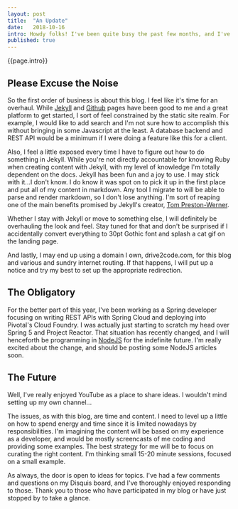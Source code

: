 ```yaml
---
layout: post
title:  "An Update"
date:   2018-10-16
intro: Howdy folks! I've been quite busy the past few months, and I've unfortunately had to neglect this blog. I just want to let any readers I have out there know that this is still one of my active projects, update on my status, and talk about future plans.
published: true
---
```

{{page.intro}}

## Please Excuse the Noise

So the first order of business is about this blog. I feel like it's time for an overhaul. While [Jekyll](https://jekyllrb.com/) and [Github](https://pages.github.com/) pages have been good to me and a great platform to get started, I sort of feel constrained by the static site realm. For example, I would like to add search and I'm not sure how to accomplish this without bringing in some Javascript at the least. A database backend and REST API would be a minimum if I were doing a feature like this for a client.

Also, I feel a little exposed every time I have to figure out how to do something in Jekyll. While you're not directly accountable for knowing Ruby when creating content with Jekyll, with my level of knowledge I'm totally dependent on the docs. Jekyll has been fun and a joy to use. I may stick with it...I don't know. I do know it was spot on to pick it up in the first place and put all of my content in markdown. Any tool I migrate to will be able to parse and render markdown, so I don't lose anything. I'm sort of reaping one of the main benefits promised by Jekyll's creator, [Tom Preston-Werner](https://www.youtube.com/watch?v=BMve1OCKj6M).

Whether I stay with Jekyll or move to something else, I will definitely be overhauling the look and feel. Stay tuned for that and don't be surprised if I accidentally convert everything to 30pt Gothic font and splash a cat gif on the landing page.

And lastly, I may end up using a domain I own, drive2code.com, for this blog and various and sundry internet routing. If that happens, I will put up a notice and try my best to set up the appropriate redirection.

## The Obligatory

For the better part of this year, I've been working as a Spring developer focusing on writing REST APIs with Spring Cloud and deploying into Pivotal's Cloud Foundry. I was actually just starting to scratch my head over Spring 5 and Project Reactor. That situation has recently changed, and I will henceforth be programming in [NodeJS](https://nodejs.org) for the indefinite future. I'm really excited about the change, and should be posting some NodeJS articles soon.

## The Future

Well, I've really enjoyed YouTube as a place to share ideas. I wouldn't mind setting up my own channel...

The issues, as with this blog, are time and content. I need to level up a little on how to spend energy and time since it is limited nowadays by responsibilities. I'm imagining the content will be based on my experience as a developer, and would be mostly screencasts of me coding and providing some examples. The best strategy for me will be to focus on curating the right content. I'm thinking small 15-20 minute sessions, focused on a small example.

As always, the door is open to ideas for topics. I've had a few comments and questions on my Disquis board, and I've thoroughly enjoyed responding to those. Thank you to those who have participated in my blog or have just stopped by to take a glance.
